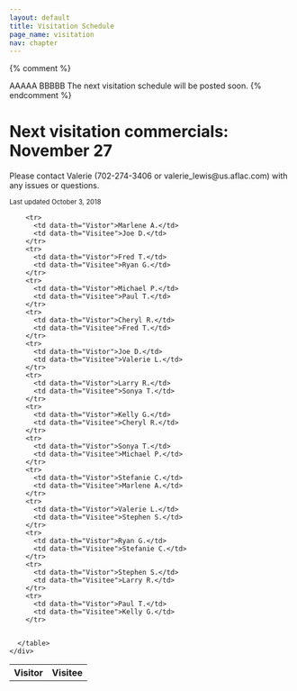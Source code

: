 ```yaml
---
layout: default
title: Visitation Schedule
page_name: visitation
nav: chapter
---
```

{% comment %}
  <tr>
    <td data-th="Vistor">AAAAA</td>
    <td data-th="Visitee">BBBBB</td>
  </tr>
  
  <tr>
    <td colspan="2">The next visitation schedule will be posted soon.</td>
  </tr>
{% endcomment %}

<div class="container margin-b-30">
  <div class="wide_banner">
    <h1>Next visitation commercials: November 27</h1>
</div>
  <div class="row">
    <div class="col-md-6 col-md-offset-3">
      <p>Please contact Valerie (702-274-3406 or valerie_lewis@us.aflac.com) with any issues or questions. </p>
      <small>Last updated October 3, 2018</small>
      <table class="rwd-table">
        <tr>
          <th>Visitor</th>
          <th>Visitee</th>
        </tr>

        <tr>
          <td data-th="Vistor">Marlene A.</td>
          <td data-th="Visitee">Joe D.</td>
        </tr>
        <tr>
          <td data-th="Vistor">Fred T.</td>
          <td data-th="Visitee">Ryan G.</td>
        </tr>
        <tr>
          <td data-th="Vistor">Michael P.</td>
          <td data-th="Visitee">Paul T.</td>
        </tr>
        <tr>
          <td data-th="Vistor">Cheryl R.</td>
          <td data-th="Visitee">Fred T.</td>
        </tr>
        <tr>
          <td data-th="Vistor">Joe D.</td>
          <td data-th="Visitee">Valerie L.</td>
        </tr>
        <tr>
          <td data-th="Vistor">Larry R.</td>
          <td data-th="Visitee">Sonya T.</td>
        </tr>
        <tr>
          <td data-th="Vistor">Kelly G.</td>
          <td data-th="Visitee">Cheryl R.</td>
        </tr>
        <tr>
          <td data-th="Vistor">Sonya T.</td>
          <td data-th="Visitee">Michael P.</td>
        </tr>
        <tr>
          <td data-th="Vistor">Stefanie C.</td>
          <td data-th="Visitee">Marlene A.</td>
        </tr>
        <tr>
          <td data-th="Vistor">Valerie L.</td>
          <td data-th="Visitee">Stephen S.</td>
        </tr>
        <tr>
          <td data-th="Vistor">Ryan G.</td>
          <td data-th="Visitee">Stefanie C.</td>
        </tr>
        <tr>
          <td data-th="Vistor">Stephen S.</td>
          <td data-th="Visitee">Larry R.</td>
        </tr>
        <tr>
          <td data-th="Vistor">Paul T.</td>
          <td data-th="Visitee">Kelly G.</td>
        </tr>

        
      </table>
    </div>
  </div>
</div>